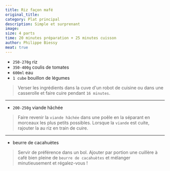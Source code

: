 ```yaml
---
title: Riz façon mafé
original_title: 
category: Plat principal
description: Simple et surprenant
image:
size: 4 parts
time: 20 minutes préparation + 25 minutes cuisson
author: Philippe Biessy
meat: true
---
```


* `250-270g` riz
* `350-400g` coulis de tomates
* `600ml` eau
* `1 cube` bouillon de légumes

> Verser les ingrédients dans la cuve d'un robot de cuisine ou dans une casserolle et faire cuire pendant `16 minutes`.

---

* `200-250g` viande hâchée

> Faire revenir la `viande hâchée` dans une poêle en la séparant en morceaux les plus petits possibles. Lorsque la `viande` est cuite, rajouter la au riz en train de cuire.

---

* beurre de cacahuètes

> Servir de préférence dans un bol. Ajouter par portion une cuillère à café bien pleine de `beurre de cacahuètes` et mélanger minutieusement et régalez-vous !
